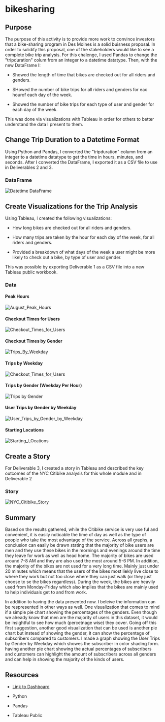 # bikesharing

## Purpose 
The purpose of this activity is to provide more work to convince investors that a bike-sharing program in Des Moines is a solid buisness proposal. In order to solidify this proposal, one of the stakeholders would like to see a complete bike trip analysis. For this chalenge, I used Pandas to change the "tripduration" colum from an integer to a datetime datatype. Then, with the new DataFrame I:

  - Showed the length of time that bikes are checked out for all riders and genders.
  
  - SHowed the number of bike trips for all riders and genders for eac hourof each day of the week.
  
  - Showed the number of bike trips for each type of user and gender for each day of the week.
  
This was done via visualizations with Tableau in order for others to better understand the data I present to them.

## Change Trip Duration to a Datetime Format
Using Python and Pandas, I converted the "tripduration" column from an integer to a datetime datatype to get the time in hours, minutes, and seconds. After I converted the DataFrame, I exported it as a CSV file to use in Deliverables 2 and 3.

### DataFrame
![Datetime DataFrame](./Citibike_df.png)


## Create Visualizations for the Trip Analysis
Using Tableau, I created the following visualizations:
  - How long bikes are checked out for all riders and genders.
  
  - How many trips are taken by the hour for each day of the week, for all riders and genders.
  
  - Provided a breakdown of what days of the week a user might be more likely to check out a bike, by type of user and gender.
  
This was possible by exporting Deliverable 1 as a CSV file into a new Tableau public workbook.

### Data
#### Peak Hours
![August_Peak_Hours](./Peak_Hours.png)

#### Checkout Times for Users
![Checkout_Times_for_Users](./Checkout_Times_for_Users.png)

#### Checkout Times by Gender
![Trips_By_Weekday](./Checkout_Times_by_Gender.png)

#### Trips by Weekday
![Checkout_Times_for_Users](./Trips_by_Weekday.png)

#### Trips by Gender (Weekday Per Hour)
![Trips by Gender](./Trips_by_Gender.png)

#### User Trips by Gender by Weekday
![User_Trips_by_Gender_by_Weekday](./User_Trips.png)

#### Starting Locations
![Starting_LOcations](./Checkout_Times_for_Users.png)

## Create a Story 
For Deliverable 3, I created a story in Tableau and described the key outcomes of the NYC Citibike analysis for this whole module and in Deliverable 2

### Story
![NYC_Citibike_Story](./NYC_Citibike_Story.png)

## Summary
Based on the results gathered, while the Citibike service is very use ful and convenient, it is easily noticable the time of day as well as the type of people who take the most advantage of the service. Across all graphs, a conclusion can easily be drawn stating that the majority of bike users are men and they use these bikes in the mornings and evenings around the time they leave for work as well as head home. The majority of bikes are used around 7-8 AM and they are also used the most around 5-6 PM. In addition, the majority of the bikes are not used for a very long time. Mainly just under 20 minutes which means that the users of the bikes most liekly live close to where they work but not too close where they can just walk (or they just choose to se the bikes regardless). During the week, the bikes are heavily used from Monday-Friday which also implies that the bikes are mainly used to help individuals get to and from work. 

In addition to having the data presented now. I beleive the information can be respresented in other ways as well. One visualization that comes to mind if a simple pie chart showing the percentages of the genders. Even though we already know that men are the majority of users in this dataset, it would be insightful to see how much (percetnage wise) they cover. Going off this first suggestion, another good visualization that can be used is another pie chart but instead of showing the gender, it can show the percentage of subscribers compared to customers. I made a graph showing the User Trips by Gender by Weekday which showes the subscriber in color shading form. having another pie chart showing the actual percentages of subscribers and customers can highlight the amount of subscribers across all genders and can help in showing the majority of the kinds of users.

## Resources
- [Link to Dashboard](https://public.tableau.com/app/profile/christian4489)

- Python 

- Pandas

- Tableau Public
